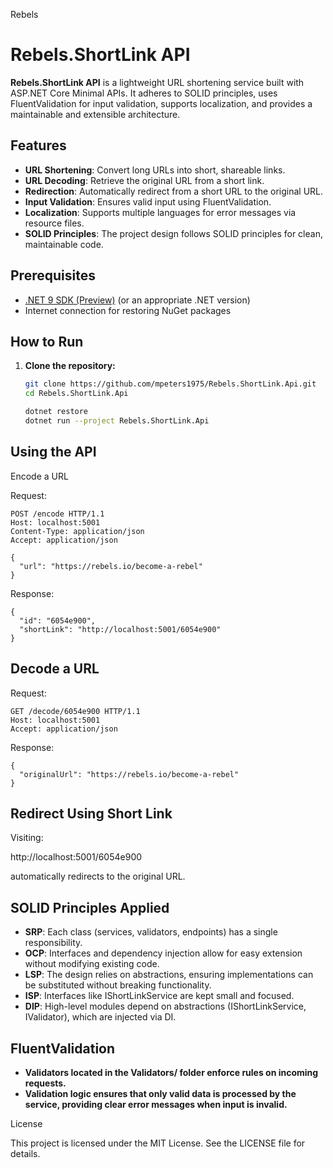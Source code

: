Rebels

# Rebels.ShortLink API

**Rebels.ShortLink API** is a lightweight URL shortening service built with ASP.NET Core Minimal APIs. It adheres to SOLID principles, uses FluentValidation for input validation, supports localization, and provides a maintainable and extensible architecture.

## Features

- **URL Shortening**: Convert long URLs into short, shareable links.
- **URL Decoding**: Retrieve the original URL from a short link.
- **Redirection**: Automatically redirect from a short URL to the original URL.
- **Input Validation**: Ensures valid input using FluentValidation.
- **Localization**: Supports multiple languages for error messages via resource files.
- **SOLID Principles**: The project design follows SOLID principles for clean, maintainable code.

## Prerequisites

- [.NET 9 SDK (Preview)](https://dotnet.microsoft.com/en-us/download/dotnet/9.0) (or an appropriate .NET version)
- Internet connection for restoring NuGet packages

## How to Run

1. **Clone the repository:**

   ```bash
   git clone https://github.com/mpeters1975/Rebels.ShortLink.Api.git
   cd Rebels.ShortLink.Api

   dotnet restore
   dotnet run --project Rebels.ShortLink.Api

## Using the API

Encode a URL

Request:
```
POST /encode HTTP/1.1
Host: localhost:5001
Content-Type: application/json
Accept: application/json

{
  "url": "https://rebels.io/become-a-rebel"
}
```
Response:
```
{
  "id": "6054e900",
  "shortLink": "http://localhost:5001/6054e900"
}
```
## Decode a URL

Request:
```
GET /decode/6054e900 HTTP/1.1
Host: localhost:5001
Accept: application/json
```
Response:
```
{
  "originalUrl": "https://rebels.io/become-a-rebel"
}
```
## Redirect Using Short Link

Visiting:

http://localhost:5001/6054e900

automatically redirects to the original URL.

## SOLID Principles Applied
- **SRP**: Each class (services, validators, endpoints) has a single responsibility.
- **OCP**: Interfaces and dependency injection allow for easy extension without modifying existing code.
- **LSP**: The design relies on abstractions, ensuring implementations can be substituted without breaking functionality.
- **ISP**: Interfaces like IShortLinkService are kept small and focused.
- **DIP**: High-level modules depend on abstractions (IShortLinkService, IValidator<T>), which are injected via DI.

## FluentValidation
- **Validators located in the Validators/ folder enforce rules on incoming requests.**
- **Validation logic ensures that only valid data is processed by the service, providing clear error messages when input is invalid.**

License

This project is licensed under the MIT License. See the LICENSE file for details.
﻿
